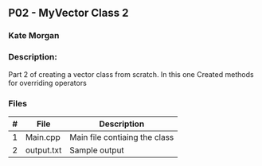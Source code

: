 ## P02 - MyVector Class 2
### Kate Morgan
### Description:

Part 2 of creating a vector class from scratch. In this one Created methods for overriding operators

### Files

|   #   | File            | Description                                        |
| :---: | --------------- | -------------------------------------------------- |
|   1   | Main.cpp        | Main file contiaing the class                      |
|   2   | output.txt      | Sample output                                      |
